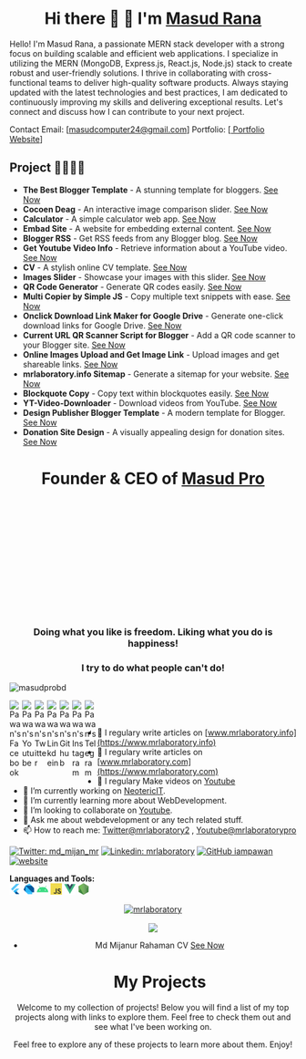 <h1 align="center"> Hi there 👋 👋 I'm <a target="_blank" href="#">Masud Rana</a></h1>
Hello! I'm Masud Rana, a passionate MERN stack developer with a strong focus on building scalable and efficient web applications. I specialize in utilizing the MERN (MongoDB, Express.js, React.js, Node.js) stack to create robust and user-friendly solutions.
 I thrive in collaborating with cross-functional teams to deliver high-quality software products. Always staying updated with the latest technologies and best practices, I am dedicated to continuously improving my skills and delivering exceptional results. Let's connect and discuss how I can contribute to your next project.



Contact
Email: [masudcomputer24@gmail.com]
Portfolio: [[ Portfolio Website](https://github.com/masudprobd)]


## Project 🧡💛💙💜


- **The Best Blogger Template** - A stunning template for bloggers. [See Now](https://mrlaboratory.github.io/the-best-blogger-template/)
- **Cocoen Deag** - An interactive image comparison slider. [See Now](https://mrlaboratory.github.io/CocoenDeag/)
- **Calculator** - A simple calculator web app. [See Now](https://mrlaboratory.github.io/calculator2/)
- **Embad Site** - A website for embedding external content. [See Now](https://mrlaboratory.github.io/embadsite/)
- **Blogger RSS** - Get RSS feeds from any Blogger blog. [See Now](https://mrlaboratory.github.io/bloggerRssFeed/)
- **Get Youtube Video Info** - Retrieve information about a YouTube video. [See Now](https://mrlaboratory.github.io/Get-Youtube-video-information/)
- **CV** - A stylish online CV template. [See Now](https://template7.mrlaboratory.info/)
- **Images Slider** - Showcase your images with this slider. [See Now](https://template10.mrlaboratory.info/)
- **QR Code Generator** - Generate QR codes easily. [See Now](https://qr.mrlaboratory.info/)
- **Multi Copier by Simple JS** - Copy multiple text snippets with ease. [See Now](https://mrlaboratory.github.io/multi-copier/)
- **Onclick Download Link Maker for Google Drive** - Generate one-click download links for Google Drive. [See Now](https://mrlaboratory.github.io/One-Click-Downloder-Google-Drive/)
- **Current URL QR Scanner Script for Blogger** - Add a QR code scanner to your Blogger site. [See Now](https://mrlaboratory.github.io/qrcode-for-blogger/)
- **Online Images Upload and Get Image Link** - Upload images and get shareable links. [See Now](https://mrlaboratory.github.io/ImagesUploadGetLink/)
- **mrlaboratory.info Sitemap** - Generate a sitemap for your website. [See Now](https://mrlaboratory.github.io/sitemap/)
- **Blockquote Copy** - Copy text within blockquotes easily. [See Now](https://mrlaboratory.github.io/blockquoteCopy/)
- **YT-Video-Downloader** - Download videos from YouTube. [See Now](https://mrlaboratory.github.io/YT-Downloader/)
- **Design Publisher Blogger Template** - A modern template for Blogger. [See Now](https://mrlaboratory.github.io/design-publisher/)
- **Donation Site Design** - A visually appealing design for donation sites. [See Now](https://mrlaboratory.github.io/donate-site/)


<h1 align="center">Founder & CEO of <a target="_blank" href="https://www.google.com/search?q=mr+laboratory&oq=masud+pro&aqs=chrome.0.69i59l3j69i60l3j69i65l2.5848j0j1&sourceid=chrome&ie=UTF-8">Masud Pro</a></h1>
<div align="center" class="center" style="width:200px;height:200px;margin:0 auto;border-radius: 50%; overflow: hidden;align-items: center;">
    
</div>

<h3 align="center">Doing what you like is freedom. Liking what you do is happiness!</h3>
<h3 align="center">I try to do what people can't do!</h3>

<p align="left"> <img src="https://komarev.com/ghpvc/?username=masudprobd&label=Views&color=blue&style=plastic" alt="masudprobd" /> </p>


<a href="https://www.facebook.com/mdmijanurrahaman.mr/">
  <img align="left" alt="Pawan's Facebook" width="22px" src="https://cdn.jsdelivr.net/npm/simple-icons@v3/icons/facebook.svg" />
</a>
<a href="https://www.youtube.com/mrlaboratorypro/">
  <img align="left" alt="Pawan's Youtube" width="22px" src="https://cdn.jsdelivr.net/npm/simple-icons@v3/icons/youtube.svg" />
</a>
<a href="https://twitter.com/mrlaboratory">
  <img align="left" alt="Pawan's Twitter" width="22px" src="https://cdn.jsdelivr.net/npm/simple-icons@v3/icons/twitter.svg" />
</a>
<a href="https://linkedin.com/in/mrlaboratory">
  <img align="left" alt="Pawan's Linkdein" width="22px" src="https://cdn.jsdelivr.net/npm/simple-icons@v3/icons/linkedin.svg" />
</a>

<a href="https://github.com/mrlaboratory">
  <img align="left" alt="Pawan's Github" width="22px" src="https://cdn.jsdelivr.net/npm/simple-icons@v3/icons/github.svg" />
</a>
<a href="https://instagram.com/mdmijanurrahaman.mr/">
  <img align="left" alt="Pawan's Instagram" width="22px" src="https://cdn.jsdelivr.net/npm/simple-icons@v3/icons/instagram.svg" />
</a>
<a href="https://t.me/mrlaboratory">
  <img align="left" alt="Pawan's Telegram" width="22px" src="https://cdn.jsdelivr.net/npm/simple-icons@v3/icons/telegram.svg" />
</a>


<br/>
<br/>

- 📝 I regulary write articles on [www.mrlaboratory.info](https://www.mrlaboratory.info) 
- 📝 I regulary write articles on [www.mrlaboratory.com](https://www.mrlaboratory.com) 
- 📝 I regulary Make videos on [Youtube](https://www.youtube.com/c/MRLaboratorypro/videos)
- 🔭 I’m currently working on [NeotericIT](https://www.neotericit.com/).
- 🌱 I’m currently learning more about WebDevelopment.
- 👯 I’m looking to collaborate on [Youtube](https://youtube.com/mrlaboratorypro).
- 💬 Ask me about webdevelopment or any tech related stuff.
- 📫 How to reach me: [Twitter@mrlaboratory2](https://twitter.com/mrlaboratory2) , [Youtube@mrlaboratorypro](https://youtube.com/mrlaboratorypro)

[![Twitter: md_mijan_mr](https://img.shields.io/twitter/follow/md_mijan_mr?style=social)](https://twitter.com/md_mijan_mr)
[![Linkedin: mrlaboratory](https://img.shields.io/badge/-mrlaboratory-blue?style=flat-square&logo=Linkedin&logoColor=white&link=https://www.linkedin.com/in/mrlaboratory/)](https://www.linkedin.com/in/mrlaboratory/)
[![GitHub iampawan](https://img.shields.io/github/followers/mrlaboratory?label=follow&style=social)](https://github.com/mrlaboratory)
[![website](https://img.shields.io/badge/PortfolioWebsite-mrlaboratory.com-2648ff?style=flat-square&logo=google-chrome)](https://www.mrlaboratory.com/)

**Languages and Tools:**  
<code><img height="20" src="https://raw.githubusercontent.com/github/explore/80688e429a7d4ef2fca1e82350fe8e3517d3494d/topics/flutter/flutter.png"></code>
<code><img height="20" src="https://raw.githubusercontent.com/github/explore/80688e429a7d4ef2fca1e82350fe8e3517d3494d/topics/dart/dart.png"></code>
<code><img height="20" src="https://raw.githubusercontent.com/github/explore/80688e429a7d4ef2fca1e82350fe8e3517d3494d/topics/android/android.png"></code>
<code><img height="20" src="https://raw.githubusercontent.com/github/explore/80688e429a7d4ef2fca1e82350fe8e3517d3494d/topics/javascript/javascript.png"></code>
<code><img height="20" src="https://raw.githubusercontent.com/github/explore/80688e429a7d4ef2fca1e82350fe8e3517d3494d/topics/vue/vue.png"></code>
<code><img height="20" src="https://raw.githubusercontent.com/github/explore/80688e429a7d4ef2fca1e82350fe8e3517d3494d/topics/nodejs/nodejs.png"></code> 

<a align="center" href="https://github.com/mrlaboratory">
<p align="center"> <img src="https://github-readme-stats.vercel.app/api?username=mrlaboratory&show_icons=true" alt="mrlaboratory" /> </p>
</a>
<a align="center" href="https://github.com/mrlaboratory">
<p align="center">  <img align="center" src="https://github-readme-stats.vercel.app/api/top-langs/?username=mrlaboratory&theme=light&hide_langs_below=1" /> </p>
</a>





<div align="center">
    
 - Md Mijanur Rahaman CV [See Now](https://mrlaboratory.github.io/) 

    # My Projects

Welcome to my collection of projects! Below you will find a list of my top projects along with links to explore them. Feel free to check them out and see what I've been working on.

Feel free to explore any of these projects to learn more about them. Enjoy!


    
    



</div>


